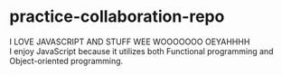 # practice-collaboration-repo



I LOVE JAVASCRIPT AND STUFF WEE WOOOOOOO OEYAHHHH   
    I enjoy JavaScript because it utilizes both Functional programming and Object-oriented programming.
